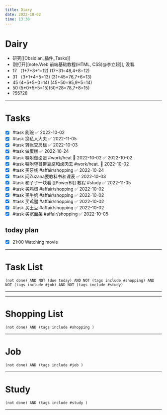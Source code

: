 ```yaml
---
title: Diary
date: 2022-10-02
time: 13:30
---
```

# Dairy
- 研究[[Obsidian_插件_Tasks]]
- 刚打开[[note.Web 前端基础教程(HTML, CSS)@李立超]], 没看.
- 17 （1+7+3+1=12) (17+31=48,4+8=12)
- 31 （3+1+4+5=13) (31+45=76,7+6=13)
- 45   (4+5+5+0=14) (45+50=95,9+5=14)
- 50   (5+0+5+5=15)(50+28=78,7+8=15)
- ?55?28

---
# Tasks

- [x] #task 刷碗 ✅ 2022-10-02
- [x] #task 换私人大夫 ✅ 2022-11-05
- [x] #task 转账交房租 ✅ 2022-10-03
- [x] #task 做蛋糕 ✅ 2022-10-24
- [x] #task 嘱咐做卤蛋 #work/heat  📅 2022-10-02 ✅ 2022-10-02
- [x] #task 嘱咐望哥带豆腐和卤肉去 #work/heat. 📅 2022-10-02
- [x] #task 买牙线 #affair/shopping ✅ 2022-10-24
- [x] #task 问Zuzana要教科书和课表 ✅ 2022-10-03
- [x] #task 和子子一块看 [[PowerBI]] 教程 #study ✅ 2022-11-05
- [x] #task 买鸡蛋 #affair/shopping ✅ 2022-10-02
- [x] #task 买牛奶 #affair/shopping ✅ 2022-10-02
- [x] #task 买鸡腿 #affair/shopping ✅ 2022-10-02
- [x] #task 买土豆 #affair/shopping ✅ 2022-10-02
- [x] #task 买宽面条 #affair/shopping ✅ 2022-10-05

## today plan
- [x] 21:00 Watching movie






---
# Task List
```tasks
(not done) AND NOT (due today) AND NOT (tags include #shopping) AND NOT (tags include #job) AND NOT (tags include #study) 
```
---
---


# Shopping List
```tasks
(not done) AND (tags include #shopping )
```
---
# Job
```tasks
(not done) AND (tags include #job )
```
---
# Study
```tasks
(not done) AND (tags include #study )
```
---